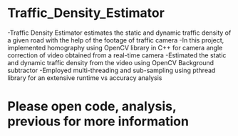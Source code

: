 # Traffic_Density_Estimator
-Traffic Density Estimator estimates the static and dynamic traffic density of a given road with the help of the footage of traffic camera
-In this project, implemented homography using OpenCV library in C++ for camera angle correction of video obtained from a real-time camera
-Estimated the static and dynamic traffic density from the video using OpenCV Background subtractor
-Employed multi-threading and sub-sampling using pthread library for an extensive runtime vs accuracy analysis

# Please open code, analysis, previous for more information
